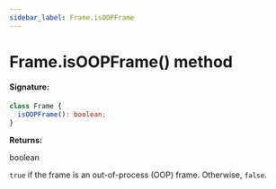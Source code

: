 ```yaml
---
sidebar_label: Frame.isOOPFrame
---
```


# Frame.isOOPFrame() method

#### Signature:

```typescript
class Frame {
  isOOPFrame(): boolean;
}
```

**Returns:**

boolean

`true` if the frame is an out-of-process (OOP) frame. Otherwise, `false`.
